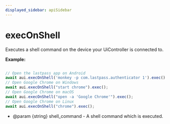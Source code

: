 ```yaml
---
displayed_sidebar: apiSidebar
---
```

# execOnShell

Executes a shell command on the device your UiController is connected to.

**Example:**
```typescript 

// Open the lastpass app on Android
await aui.execOnShell('monkey -p com.lastpass.authenticator 1').exec()
// Open Google Chrome on Windows
await aui.execOnShell("start chrome").exec();
// Open Google Chrome on macOS
await aui.execOnShell("open -a 'Google Chrome'").exec();
// Open Google Chrome on Linux
await aui.execOnShell("chrome").exec();
```

   * @param \{string} shell_command - A shell command which is executed.
